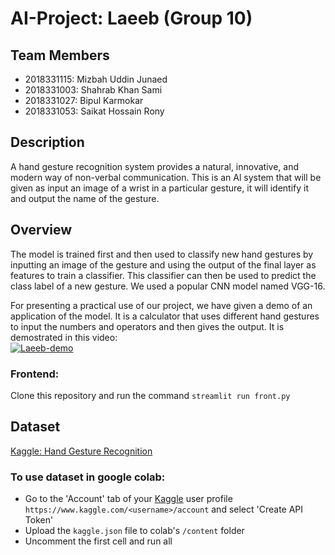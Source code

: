 # AI-Project: Laeeb (Group 10)
## Team Members
- 2018331115: Mizbah Uddin Junaed
- 2018331003: Shahrab Khan Sami
- 2018331027: Bipul Karmokar
- 2018331053: Saikat Hossain Rony

##  Description
A hand gesture recognition system provides a natural, innovative, and modern way of non-verbal communication. This is an Al system that will be given as input an image of a wrist in a particular gesture, it will identify it and output the name of the gesture.

## Overview
The model is trained first and then used to classify new hand gestures by inputting an image of the gesture and using the output of the final layer as features to train a classifier. This classifier can then be used to predict the class label of a new gesture. We used a popular CNN model named VGG-16.

For presenting a practical use of our project, we have given a demo of an application of the model. It is a calculator that uses different hand gestures to input the numbers and operators and then gives the output. It is demostrated in this video: <br>
[![Laeeb-demo](https://i9.ytimg.com/vi/eh76ANa9Blo/mqdefault.jpg?sqp=CNTRmZ8G-oaymwEmCMACELQB8quKqQMa8AEB-AHUBoAC4AOKAgwIABABGGUgZShlMA8=&rs=AOn4CLBOBS4YPqn5Y53aVybvE75Odyf79Q)](https://youtu.be/eh76ANa9Blo)

### Frontend: 
Clone this repository and run the command `streamlit run front.py`


## Dataset
[Kaggle: Hand Gesture Recognition](https://www.kaggle.com/datasets/aryarishabh/hand-gesture-recognition-dataset)
### To use dataset in google colab:
- Go to the 'Account' tab of your [Kaggle](https://www.kaggle.com) user profile `https://www.kaggle.com/<username>/account` and select 'Create API Token'
- Upload the `kaggle.json` file to colab's `/content` folder
- Uncomment the first cell and run all
